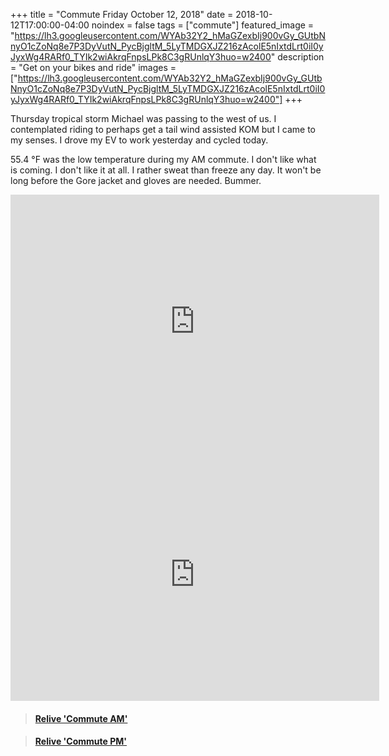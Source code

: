 +++
title =  "Commute Friday October 12, 2018"
date = 2018-10-12T17:00:00-04:00
noindex = false
tags = ["commute"]
featured_image = "https://lh3.googleusercontent.com/WYAb32Y2_hMaGZexbIj900vGy_GUtbNnyO1cZoNq8e7P3DyVutN_PycBjgltM_5LyTMDGXJZ216zAcolE5nIxtdLrt0iI0yJyxWg4RARf0_TYIk2wiAkrqFnpsLPk8C3gRUnlqY3huo=w2400"
description = "Get on your bikes and ride"
images = ["https://lh3.googleusercontent.com/WYAb32Y2_hMaGZexbIj900vGy_GUtbNnyO1cZoNq8e7P3DyVutN_PycBjgltM_5LyTMDGXJZ216zAcolE5nIxtdLrt0iI0yJyxWg4RARf0_TYIk2wiAkrqFnpsLPk8C3gRUnlqY3huo=w2400"]
+++

Thursday tropical storm Michael was passing to the west of us. I contemplated riding to perhaps get a tail wind assisted KOM but I came to my senses. I drove my EV to work yesterday and cycled today.

55.4 °F was the low temperature during my AM commute. I don't like what is coming. I don't like it at all. I rather sweat than freeze any day. It won't be long before the Gore jacket and gloves are needed. Bummer.  

<iframe height='405' width='590' frameborder='0' allowtransparency='true' scrolling='no' src='https://www.strava.com/activities/1899585378/embed/dffcc0db341f7b07c4dcaaa430968f5c4854f2d9'></iframe>

<iframe height='405' width='590' frameborder='0' allowtransparency='true' scrolling='no' src='https://www.strava.com/activities/1900675366/embed/34452de031ec97781b458e630e2659339dbcead2'></iframe>


<blockquote class="embedly-card" data-card-controls="0" data-card-key="f1631a41cb254ca5b035dc5747a5bd75"><h4><a href="https://www.relive.cc/view/1899585378?r=embed-site">Relive 'Commute AM'</a></h4></blockquote>
        <script async src="//cdn.embedly.com/widgets/platform.js" charset="UTF-8"></script>


<blockquote class="embedly-card" data-card-controls="0" data-card-key="f1631a41cb254ca5b035dc5747a5bd75"><h4><a href="https://www.relive.cc/view/1900675366?r=embed-site">Relive 'Commute PM'</a></h4></blockquote>
        <script async src="//cdn.embedly.com/widgets/platform.js" charset="UTF-8"></script>
